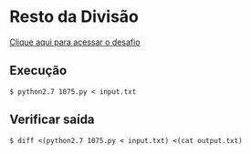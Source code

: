 # Resto da Divisão
[Clique aqui para acessar o desafio](https://www.urionlinejudge.com.br/judge/pt/problems/view/1133)

## Execução
```
$ python2.7 1075.py < input.txt
```

## Verificar saída
```
$ diff <(python2.7 1075.py < input.txt) <(cat output.txt)
```